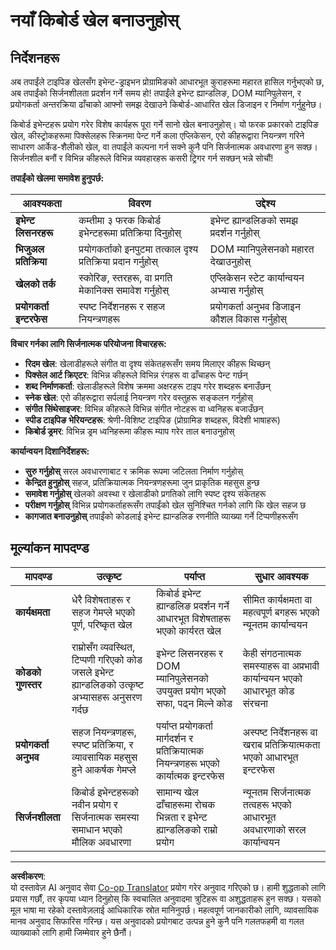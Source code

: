 <!--
CO_OP_TRANSLATOR_METADATA:
{
  "original_hash": "3eac59d70e2532a677a2ce6bf765485a",
  "translation_date": "2025-10-22T17:11:30+00:00",
  "source_file": "4-typing-game/typing-game/assignment.md",
  "language_code": "ne"
}
-->
# नयाँ किबोर्ड खेल बनाउनुहोस्

## निर्देशनहरू

अब तपाईंले टाइपिङ खेलसँग इभेन्ट-ड्राइभन प्रोग्रामिङको आधारभूत कुराहरूमा महारत हासिल गर्नुभएको छ, अब तपाईंको सिर्जनशीलता प्रदर्शन गर्ने समय हो! तपाईंले इभेन्ट ह्यान्डलिङ, DOM म्यानिपुलेसन, र प्रयोगकर्ता अन्तरक्रिया ढाँचाको आफ्नो समझ देखाउने किबोर्ड-आधारित खेल डिजाइन र निर्माण गर्नुहुनेछ।

किबोर्ड इभेन्टहरू प्रयोग गरेर विशेष कार्यहरू पूरा गर्ने सानो खेल बनाउनुहोस्। यो फरक प्रकारको टाइपिङ खेल, कीस्ट्रोकहरूमा पिक्सेलहरू स्क्रिनमा पेन्ट गर्ने कला एप्लिकेसन, एरो कीहरूद्वारा नियन्त्रण गरिने साधारण आर्केड-शैलीको खेल, वा तपाईंले कल्पना गर्न सक्ने कुनै पनि सिर्जनात्मक अवधारणा हुन सक्छ। सिर्जनशील बनौं र विभिन्न कीहरूले विभिन्न व्यवहारहरू कसरी ट्रिगर गर्न सक्छन् भन्ने सोचौं!

**तपाईंको खेलमा समावेश हुनुपर्छ:**

| आवश्यकता | विवरण | उद्देश्य |
|-----------|--------|----------|
| **इभेन्ट लिसनरहरू** | कम्तीमा ३ फरक किबोर्ड इभेन्टहरूमा प्रतिक्रिया दिनुहोस् | इभेन्ट ह्यान्डलिङको समझ प्रदर्शन गर्नुहोस् |
| **भिजुअल प्रतिक्रिया** | प्रयोगकर्ताको इनपुटमा तत्काल दृश्य प्रतिक्रिया प्रदान गर्नुहोस् | DOM म्यानिपुलेसनको महारत देखाउनुहोस् |
| **खेलको तर्क** | स्कोरिङ, स्तरहरू, वा प्रगति मेकानिक्स समावेश गर्नुहोस् | एप्लिकेसन स्टेट कार्यान्वयन अभ्यास गर्नुहोस् |
| **प्रयोगकर्ता इन्टरफेस** | स्पष्ट निर्देशनहरू र सहज नियन्त्रणहरू | प्रयोगकर्ता अनुभव डिजाइन कौशल विकास गर्नुहोस् |

**विचार गर्नका लागि सिर्जनात्मक परियोजना विचारहरू:**
- **रिदम खेल**: खेलाडीहरूले संगीत वा दृश्य संकेतहरूसँग समय मिलाएर कीहरू थिच्छन्
- **पिक्सेल आर्ट क्रिएटर**: विभिन्न कीहरूले विभिन्न रंगहरू वा ढाँचाहरू पेन्ट गर्छन्
- **शब्द निर्माणकर्ता**: खेलाडीहरूले विशेष क्रममा अक्षरहरू टाइप गरेर शब्दहरू बनाउँछन्
- **स्नेक खेल**: एरो कीहरूद्वारा सर्पलाई नियन्त्रण गरेर वस्तुहरू सङ्कलन गर्नुहोस्
- **संगीत सिंथेसाइजर**: विभिन्न कीहरूले विभिन्न संगीत नोटहरू वा ध्वनिहरू बजाउँछन्
- **स्पीड टाइपिङ भेरियन्टहरू**: श्रेणी-विशिष्ट टाइपिङ (प्रोग्रामिङ शब्दहरू, विदेशी भाषाहरू)
- **किबोर्ड ड्रमर**: विभिन्न ड्रम ध्वनिहरूमा कीहरू म्याप गरेर ताल बनाउनुहोस्

**कार्यान्वयन दिशानिर्देशहरू:**
- **सुरु गर्नुहोस्** सरल अवधारणाबाट र क्रमिक रूपमा जटिलता निर्माण गर्नुहोस्
- **केन्द्रित हुनुहोस्** सहज, प्रतिक्रियात्मक नियन्त्रणहरूमा जुन प्राकृतिक महसुस हुन्छ
- **समावेश गर्नुहोस्** खेलको अवस्था र खेलाडीको प्रगतिको लागि स्पष्ट दृश्य संकेतहरू
- **परीक्षण गर्नुहोस्** विभिन्न प्रयोगकर्ताहरूसँग तपाईंको खेल सुनिश्चित गर्नको लागि कि खेल सहज छ
- **कागजात बनाउनुहोस्** तपाईंको कोडलाई इभेन्ट ह्यान्डलिङ रणनीति व्याख्या गर्ने टिप्पणीहरूसँग

## मूल्यांकन मापदण्ड

| मापदण्ड | उत्कृष्ट | पर्याप्त | सुधार आवश्यक |
|---------|----------|----------|--------------|
| **कार्यक्षमता** | धेरै विशेषताहरू र सहज गेमप्ले भएको पूर्ण, परिष्कृत खेल | किबोर्ड इभेन्ट ह्यान्डलिङ प्रदर्शन गर्ने आधारभूत विशेषताहरू भएको कार्यरत खेल | सीमित कार्यक्षमता वा महत्वपूर्ण बगहरू भएको न्यूनतम कार्यान्वयन |
| **कोडको गुणस्तर** | राम्रोसँग व्यवस्थित, टिप्पणी गरिएको कोड जसले इभेन्ट ह्यान्डलिङको उत्कृष्ट अभ्यासहरू अनुसरण गर्दछ | इभेन्ट लिसनरहरू र DOM म्यानिपुलेसनको उपयुक्त प्रयोग भएको सफा, पढ्न मिल्ने कोड | केही संगठनात्मक समस्याहरू वा अप्रभावी कार्यान्वयन भएको आधारभूत कोड संरचना |
| **प्रयोगकर्ता अनुभव** | सहज नियन्त्रणहरू, स्पष्ट प्रतिक्रिया, र व्यावसायिक महसुस हुने आकर्षक गेमप्ले | पर्याप्त प्रयोगकर्ता मार्गदर्शन र प्रतिक्रियात्मक नियन्त्रणहरू भएको कार्यात्मक इन्टरफेस | अस्पष्ट निर्देशनहरू वा खराब प्रतिक्रियात्मकता भएको आधारभूत इन्टरफेस |
| **सिर्जनशीलता** | किबोर्ड इभेन्टहरूको नवीन प्रयोग र सिर्जनात्मक समस्या समाधान भएको मौलिक अवधारणा | सामान्य खेल ढाँचाहरूमा रोचक भिन्नता र इभेन्ट ह्यान्डलिङको राम्रो प्रयोग | न्यूनतम सिर्जनात्मक तत्वहरू भएको आधारभूत अवधारणाको सरल कार्यान्वयन |

---

**अस्वीकरण**:  
यो दस्तावेज़ AI अनुवाद सेवा [Co-op Translator](https://github.com/Azure/co-op-translator) प्रयोग गरेर अनुवाद गरिएको छ। हामी शुद्धताको लागि प्रयास गर्छौं, तर कृपया ध्यान दिनुहोस् कि स्वचालित अनुवादमा त्रुटिहरू वा अशुद्धताहरू हुन सक्छ। यसको मूल भाषा मा रहेको दस्तावेज़लाई आधिकारिक स्रोत मानिनुपर्छ। महत्वपूर्ण जानकारीको लागि, व्यावसायिक मानव अनुवाद सिफारिस गरिन्छ। यस अनुवादको प्रयोगबाट उत्पन्न हुने कुनै पनि गलतफहमी वा गलत व्याख्याको लागि हामी जिम्मेवार हुने छैनौं।